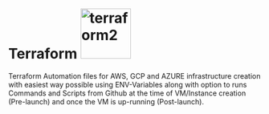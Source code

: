 # Terraform <img width="100" alt="terraform2" src="https://github.com/prabhatraghav/terraform/assets/156128444/2a23b1ee-4efa-4861-89bb-5a579bdde9b5">

Terraform Automation files for AWS, GCP and AZURE infrastructure creation with easiest way possible using ENV-Variables along with option to runs Commands and Scripts from Github at the time of VM/Instance creation (Pre-launch) and once the VM is up-running (Post-launch).
